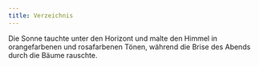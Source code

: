 ```yaml
---
title: Verzeichnis
---
```


Die Sonne tauchte unter den Horizont und malte den Himmel in orangefarbenen und rosafarbenen Tönen, während die Brise des Abends durch die Bäume rauschte.